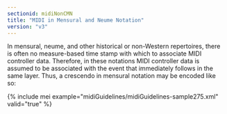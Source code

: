 ```yaml
---
sectionid: midiNonCMN
title: "MIDI in Mensural and Neume Notation"
version: "v3"
---
```


In mensural, neume, and other historical or non-Western repertoires, there is often no measure-based time stamp with which to associate MIDI controller data. Therefore, in these notations MIDI controller data is assumed to be associated with the event that immediately follows in the same layer. Thus, a crescendo in mensural notation may be encoded like so:

{% include mei example="midiGuidelines/midiGuidelines-sample275.xml" valid="true" %}

